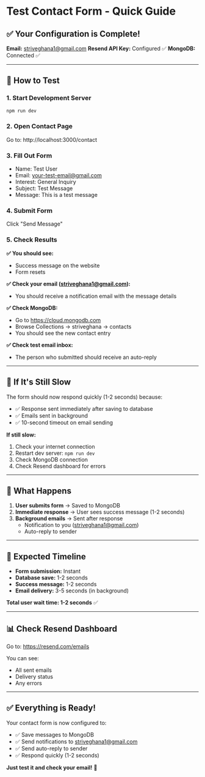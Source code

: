 # Test Contact Form - Quick Guide

## ✅ Your Configuration is Complete!

**Email:** striveghana1@gmail.com
**Resend API Key:** Configured ✅
**MongoDB:** Connected ✅

---

## 🧪 How to Test

### 1. Start Development Server
```bash
npm run dev
```

### 2. Open Contact Page
Go to: http://localhost:3000/contact

### 3. Fill Out Form
- Name: Test User
- Email: your-test-email@gmail.com
- Interest: General Inquiry
- Subject: Test Message
- Message: This is a test message

### 4. Submit Form
Click "Send Message"

### 5. Check Results

**✅ You should see:**
- Success message on the website
- Form resets

**✅ Check your email (striveghana1@gmail.com):**
- You should receive a notification email with the message details

**✅ Check MongoDB:**
- Go to https://cloud.mongodb.com
- Browse Collections → striveghana → contacts
- You should see the new contact entry

**✅ Check test email inbox:**
- The person who submitted should receive an auto-reply

---

## 🔧 If It's Still Slow

The form should now respond quickly (1-2 seconds) because:
- ✅ Response sent immediately after saving to database
- ✅ Emails sent in background
- ✅ 10-second timeout on email sending

**If still slow:**
1. Check your internet connection
2. Restart dev server: `npm run dev`
3. Check MongoDB connection
4. Check Resend dashboard for errors

---

## 📧 What Happens

1. **User submits form** → Saved to MongoDB
2. **Immediate response** → User sees success message (1-2 seconds)
3. **Background emails** → Sent after response
   - Notification to you (striveghana1@gmail.com)
   - Auto-reply to sender

---

## 🎯 Expected Timeline

- **Form submission:** Instant
- **Database save:** 1-2 seconds
- **Success message:** 1-2 seconds
- **Email delivery:** 3-5 seconds (in background)

**Total user wait time: 1-2 seconds** ✅

---

## 📊 Check Resend Dashboard

Go to: https://resend.com/emails

You can see:
- All sent emails
- Delivery status
- Any errors

---

## ✅ Everything is Ready!

Your contact form is now configured to:
- ✅ Save messages to MongoDB
- ✅ Send notifications to striveghana1@gmail.com
- ✅ Send auto-reply to sender
- ✅ Respond quickly (1-2 seconds)

**Just test it and check your email!** 🎉
